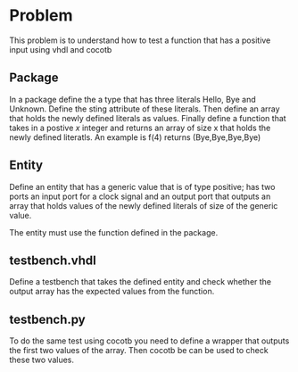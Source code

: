# Problem
This problem is to understand how to test a function that has a positive input using 
vhdl and cocotb

## Package
In a package define the a type that has three literals Hello, Bye and Unknown. 
Define the sting attribute of these literals. Then define an array that holds the
newly defined literals as values. Finally define a function that takes in a postive *x*
integer and returns an array of size x that holds the newly defined literatls. An example is
f(4) returns (Bye,Bye,Bye,Bye)
## Entity
Define an entity that has a generic value that is of type positive; has two ports
an input port for a clock signal and an output port that outputs an array that holds
values of the newly defined literals of size of the generic value. 

The entity must use the function defined in the package.

## testbench.vhdl
Define a testbench that takes the defined entity and check whether the output array has
the expected values from the function. 

## testbench.py
To do the same test using cocotb you need to define a wrapper that outputs the first two
values of the array. Then cocotb be can be used to check these two values.
